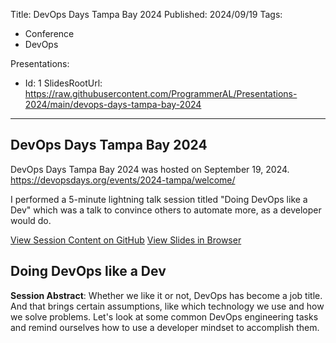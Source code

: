 Title: DevOps Days Tampa Bay 2024
Published: 2024/09/19
Tags:

- Conference
- DevOps

Presentations:
- Id: 1
  SlidesRootUrl: https://raw.githubusercontent.com/ProgrammerAL/Presentations-2024/main/devops-days-tampa-bay-2024

---

## DevOps Days Tampa Bay 2024

DevOps Days Tampa Bay 2024 was hosted on September 19, 2024. https://devopsdays.org/events/2024-tampa/welcome/

I performed a 5-minute lightning talk session titled "Doing DevOps like a Dev" which was a talk to convince others to automate more, as a developer would do.

<div class="post-multiple-links-div">
  <a class="post-session-content-link" target="_blank" href="https://github.com/ProgrammerAL/Presentations-2024/tree/main/devops-days-tampa-bay-2024">View Session Content on GitHub</a>
  <a class="post-view-session-content-link" href="/posts/20240919-Presentation-DevOpsDaysTampaBay2024/slides/1">View Slides in Browser</a>
</div>

## Doing DevOps like a Dev

__Session Abstract__: 
Whether we like it or not, DevOps has become a job title. And that brings certain assumptions, like which technology we use and how we solve problems. Let's look at some common DevOps engineering tasks and remind ourselves how to use a developer mindset to accomplish them.

